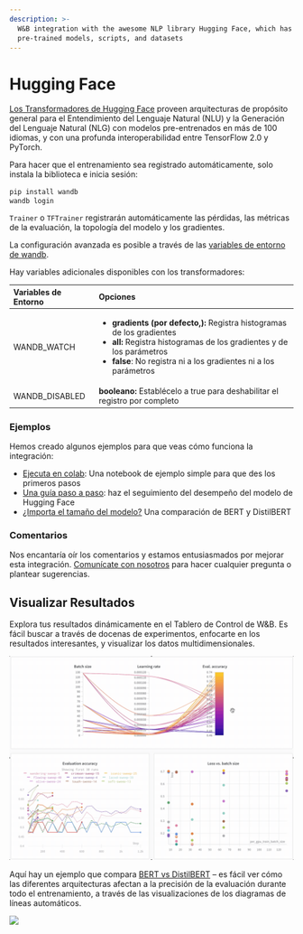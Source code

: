 ```yaml
---
description: >-
  W&B integration with the awesome NLP library Hugging Face, which has
  pre-trained models, scripts, and datasets
---
```


# Hugging Face

[Los Transformadores de Hugging Face](https://huggingface.co/transformers/) proveen arquitecturas de propósito general para el Entendimiento del Lenguaje Natural \(NLU\) y la Generación del Lenguaje Natural \(NLG\) con modelos pre-entrenados en más de 100 idiomas, y con una profunda interoperabilidad entre TensorFlow 2.0 y PyTorch.

Para hacer que el entrenamiento sea registrado automáticamente, solo instala la biblioteca e inicia sesión:

```text
pip install wandb
wandb login
```

`Trainer` o `TFTrainer` registrarán automáticamente las pérdidas, las métricas de la evaluación, la topología del modelo y los gradientes.

 La configuración avanzada es posible a través de las [variables de entorno de wandb](https://docs.wandb.com/library/environment-variables).

Hay variables adicionales disponibles con los transformadores:

<table>
  <thead>
    <tr>
      <th style="text-align:left">Variables de Entorno</th>
      <th style="text-align:left">Opciones</th>
    </tr>
  </thead>
  <tbody>
    <tr>
      <td style="text-align:left">WANDB_WATCH</td>
      <td style="text-align:left">
        <ul>
          <li><b>gradients (por defecto,):</b> Registra histogramas de los gradientes</li>
          <li><b>all:</b> Registra histogramas de los gradientes y de los par&#xE1;metros</li>
          <li><b>false</b>: No registra ni a los gradientes ni a los par&#xE1;metros</li>
        </ul>
      </td>
    </tr>
    <tr>
      <td style="text-align:left">WANDB_DISABLED</td>
      <td style="text-align:left"><b>booleano: </b>Establ&#xE9;celo a true para deshabilitar el registro
        por completo</td>
    </tr>
  </tbody>
</table>

### Ejemplos

Hemos creado algunos ejemplos para que veas cómo funciona la integración:

* [Ejecuta en colab](https://colab.research.google.com/drive/1NEiqNPhiouu2pPwDAVeFoN4-vTYMz9F8?usp=sharing): Una notebook de ejemplo simple para que des los primeros pasos
* [Una guía paso a paso](https://app.wandb.ai/jxmorris12/huggingface-demo/reports/A-Step-by-Step-Guide-to-Tracking-Hugging-Face-Model-Performance--VmlldzoxMDE2MTU): haz el seguimiento del desempeño del modelo de Hugging Face
*  [¿Importa el tamaño del modelo?](https://app.wandb.ai/jack-morris/david-vs-goliath/reports/Does-model-size-matter%3F-A-comparison-of-BERT-and-DistilBERT--VmlldzoxMDUxNzU) Una comparación de BERT y DistilBERT

### Comentarios

Nos encantaría oír los comentarios y estamos entusiasmados por mejorar esta integración. [Comunícate con nosotros](https://docs.wandb.ai/company/getting-help) para hacer cualquier pregunta o plantear sugerencias.

## Visualizar Resultados

Explora tus resultados dinámicamente en el Tablero de Control de W&B. Es fácil buscar a través de docenas de experimentos, enfocarte en los resultados interesantes, y visualizar los datos multidimensionales.

![](../.gitbook/assets/hf-gif-15%20%282%29%20%282%29.gif)

Aquí hay un ejemplo que compara [BERT vs DistilBERT](https://app.wandb.ai/jack-morris/david-vs-goliath/reports/Does-model-size-matter%3F-Comparing-BERT-and-DistilBERT-using-Sweeps--VmlldzoxMDUxNzU) – es fácil ver cómo las diferentes arquitecturas afectan a la precisión de la evaluación durante todo el entrenamiento, a través de las visualizaciones de los diagramas de líneas automáticos.

![](../.gitbook/assets/gif-for-comparing-bert.gif)

